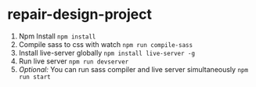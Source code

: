 # repair-design-project
1. Npm Install `npm install`
2. Compile sass to css with watch `npm run compile-sass`
3. Install live-server globally `npm install live-server -g`
4. Run live server `npm run devserver`
4. _Optional:_ You can run sass compiler and live server simultaneously `npm run start `
